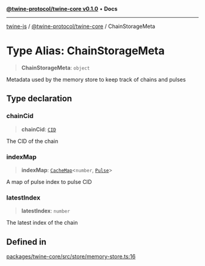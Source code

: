 [**@twine-protocol/twine-core v0.1.0**](../README.md) • **Docs**

***

[twine-js](../../../README.md) / [@twine-protocol/twine-core](../README.md) / ChainStorageMeta

# Type Alias: ChainStorageMeta

> **ChainStorageMeta**: `object`

Metadata used by the memory store to keep track of chains and pulses

## Type declaration

### chainCid

> **chainCid**: [`CID`](../classes/CID.md)

The CID of the chain

### indexMap

> **indexMap**: [`CacheMap`](../classes/CacheMap.md)\<`number`, [`Pulse`](Pulse.md)\>

A map of pulse index to pulse CID

### latestIndex

> **latestIndex**: `number`

The latest index of the chain

## Defined in

[packages/twine-core/src/store/memory-store.ts:16](https://github.com/twine-protocol/twine-js/blob/bc5370ff2573a6e5e5c7a912acc672967ce4c5db/packages/twine-core/src/store/memory-store.ts#L16)
